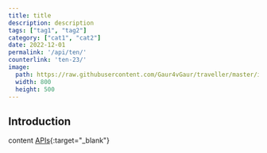 ```yaml
---
title: title
description: description
tags: ["tag1", "tag2"]
category: ["cat1", "cat2"]
date: 2022-12-01
permalink: '/api/ten/'
counterlink: 'ten-23/'
image:
  path: https://raw.githubusercontent.com/Gaur4vGaur/traveller/master/images/api/2022-12-01-ten-best-practices-to-launch-apis-in-2023.jpg
  width: 800
  height: 500
---
```


## Introduction
content
[APIs](https://en.wikipedia.org/wiki/API){:target="_blank"}







